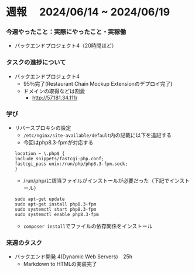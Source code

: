 # 週報　 2024/06/14 ~ 2024/06/19

### 今週やったこと：実際にやったこと・実稼働

- バックエンドプロジェクト4（20時間ほど）

### タスクの進捗について

- バックエンドプロジェクト4
    - 95％完了(Restaurant Chain Mockup Extensionのデプロイ完了)
    - ドメインの取得などは割愛
      - http://57.181.34.111/

### 学び
- リバースプロキシの設定
    - `/etc/nginx/site-available/default`内の記載に以下を追記する
    - 今回はphp8.3-fpmが対応する
    ```
    location ~ \.php$ {
    include snippets/fastcgi-php.conf;
    fastcgi_pass unix:/run/php/php8.3-fpm.sock;
    }
    ```
    - /run/php/に該当ファイルがインストールが必要だった（下記でインストール）
    ```
    sudo apt-get update
    sudo apt-get install php8.3-fpm
    sudo systemctl start php8.3-fpm
    sudo systemctl enable php8.3-fpm
    ```
    - `composer install`でファイルの依存関係をインストール
  


### 来週のタスク

- バックエンド開発 4(Dynamic Web Servers)　25h
  - Markdown to HTMLの実装完了